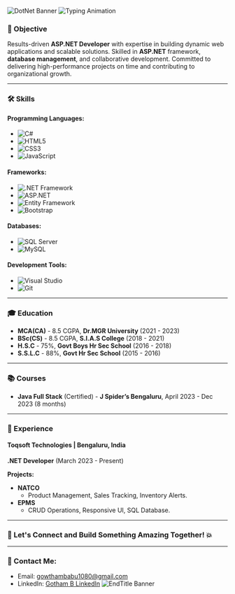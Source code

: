 ![DotNet Banner](https://github.com/GowthamB2001/GowthamB2001/blob/main/Brown%20%26%20Black%20Geometric%20Personal%20Branding%20LinkedIn%20Banner.gif)
![Typing Animation](https://readme-typing-svg.demolab.com?font=Fira+Code&size=24&duration=3000&pause=1000&color=F79C22&center=true&vCenter=true&width=435&lines=Welcome+to+my+GitHub!;Experience+Web+Applications!;Transform+concepts+into+View!)

 


### 🚀 Objective
Results-driven **ASP.NET Developer** with expertise in building dynamic web applications and scalable solutions. Skilled in **ASP.NET** framework, **database management**, and collaborative development. Committed to delivering high-performance projects on time and contributing to organizational growth.

---

### 🛠️ Skills

#### **Programming Languages:**
- ![C#](https://img.shields.io/badge/C%23-239120?style=flat&logo=csharp&logoColor=white)
- ![HTML5](https://img.shields.io/badge/HTML5-E34F26?style=flat&logo=html5&logoColor=white)
- ![CSS3](https://img.shields.io/badge/CSS3-1572B6?style=flat&logo=css3&logoColor=white)
- ![JavaScript](https://img.shields.io/badge/JavaScript-F7DF1E?style=flat&logo=javascript&logoColor=black)

#### **Frameworks:**
- ![.NET Framework](https://img.shields.io/badge/.NET%20Framework-512BD4?style=flat&logo=.net&logoColor=white)
- ![ASP.NET](https://img.shields.io/badge/ASP.NET-5C2D91?style=flat&logo=aspnet&logoColor=white)
- ![Entity Framework](https://img.shields.io/badge/Entity%20Framework-86B6F2?style=flat&logo=entity-framework&logoColor=black)
- ![Bootstrap](https://img.shields.io/badge/Bootstrap-7952B3?style=flat&logo=bootstrap&logoColor=white)

#### **Databases:**
- ![SQL Server](https://img.shields.io/badge/SQL%20Server-CC2927?style=flat&logo=microsoft-sql-server&logoColor=white)
- ![MySQL](https://img.shields.io/badge/MySQL-4479A1?style=flat&logo=mysql&logoColor=white)

#### **Development Tools:**
- ![Visual Studio](https://img.shields.io/badge/Visual%20Studio-5C2D91?style=flat&logo=visualstudio&logoColor=white)
- ![Git](https://img.shields.io/badge/Git-F05032?style=flat&logo=git&logoColor=white)

---

### 🎓 Education

- **MCA(CA)** - 8.5 CGPA, **Dr.MGR University** (2021 - 2023)
- **BSc(CS)** - 8.5 CGPA, **S.I.A.S College** (2018 - 2021)
- **H.S.C** - 75%, **Govt Boys Hr Sec School** (2016 - 2018)
- **S.S.L.C** - 88%, **Govt Hr Sec School** (2015 - 2016)

---

### 📚 Courses

- **Java Full Stack** (Certified) - **J Spider’s Bengaluru**, April 2023 - Dec 2023 (8 months)

---

### 💼 Experience

#### **Toqsoft Technologies** | Bengaluru, India  
**.NET Developer** (March 2023 - Present)

**Projects:**
- **NATCO**  
  - Product Management, Sales Tracking, Inventory Alerts.
- **EPMS**  
  - CRUD Operations, Responsive UI, SQL Database.

---

### 🚀 Let's Connect and Build Something Amazing Together! 💥

---

### 📧 Contact Me:
- Email: [gowthambabu1080@gmail.com](mailto:gowthambabu1080@gmail.com)
- LinkedIn: [Gotham B LinkedIn](https://www.linkedin.com/in/gowtham-b-a3218723b/)
![EndTitle Banner](https://github.com/GowthamB2001/GowthamB2001/blob/main/Brown%20%26%20Black%20Geometric%20Personal%20Branding%20LinkedIn%20Banner.gif)
